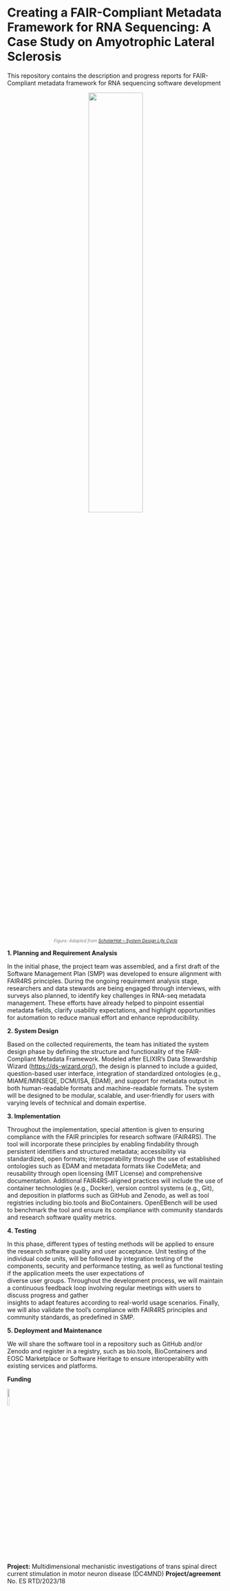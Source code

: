 # Creating a FAIR-Compliant Metadata Framework for RNA Sequencing: A Case Study on Amyotrophic Lateral Sclerosis

This repository contains the description and progress reports for FAIR-Compliant metadata framework for RNA sequencing software development

<p align="center">
  <img src="https://github.com/user-attachments/assets/6c93af13-6b66-43a3-bdbb-5687dc207ae1" width="50%">
</p>
<p align="center">
  <span style="font-size: 10px; color: grey;">
    <em>Figure: Adapted from <a href="https://www.scholarhat.com/tutorial/systemdesign/system-design-life-cycle" target="_blank">ScholarHat – System Design Life Cycle</a></em>
  </span>
</p>

**1. Planning and Requirement Analysis**

In the initial phase, the project team was assembled, and a first draft of the Software Management Plan (SMP) was developed to ensure alignment with FAIR4RS principles. 
During the ongoing requirement analysis stage, researchers and data stewards are being engaged through interviews, with surveys also planned, to identify key challenges in 
RNA-seq metadata management. These efforts have already helped to pinpoint essential metadata fields, clarify usability expectations, and highlight opportunities for 
automation to reduce manual effort and enhance reproducibility.

**2. System Design**

Based on the collected requirements, the team has initiated the system design phase by defining the structure and functionality of the FAIR-Compliant Metadata Framework. 
Modeled after ELIXIR’s Data Stewardship Wizard (https://ds-wizard.org/), the design is planned to include a guided, question-based user interface, integration of standardized 
ontologies (e.g., MIAME/MINSEQE, DCMI/ISA, EDAM), and support for metadata output in both human-readable formats and machine-readable formats. The system will be designed 
to be modular, scalable, and user-friendly for users with varying levels of technical and domain expertise.

**3. Implementation**

Throughout the implementation, special attention is given to ensuring compliance with the FAIR principles for research software (FAIR4RS). The tool will incorporate these 
principles by enabling findability through persistent identifiers and structured metadata; accessibility via standardized, open formats; interoperability through the use of 
established ontologies such as EDAM and metadata formats like CodeMeta; and reusability through open licensing (MIT License) and comprehensive documentation. Additional 
FAIR4RS-aligned practices will include the use of container technologies (e.g., Docker), version control systems (e.g., Git), and deposition in platforms such as GitHub and
Zenodo, as well as tool registries including bio.tools and BioContainers. OpenEBench will be used to benchmark the tool and ensure its compliance with community standards 
and research software quality metrics.

**4. Testing**

In this phase, different types of testing methods will be applied to ensure the research software quality and user acceptance. Unit testing of the individual code units, 
will be followed by integration testing of the components, security and performance testing, as well as functional testing if the application meets the user expectations of 	
diverse user groups. Throughout the development process, we will maintain a continuous feedback loop involving regular meetings with users to discuss progress and gather 	
insights to adapt features according to real-world usage scenarios. Finally, we will also validate the tool’s compliance with FAIR4RS principles and community standards, 
as predefined in SMP. 

**5. Deployment and Maintenance**

We will share the software tool in a repository such as GitHub and/or Zenodo and register in a registry, such as bio.tools, BioContainers and EOSC Marketplace or Software 
Heritage to ensure interoperability with existing services and platforms. 

**Funding**
<p align="left">
  <img src="https://github.com/user-attachments/assets/e43183c4-3338-46af-8ecc-dec71c120584" width="10%">
</p>

**Project:** Multidimensional mechanistic investigations of trans spinal direct current stimulation in motor neuron disease (DC4MND) **Project/agreement** No. ES RTD/2023/18


